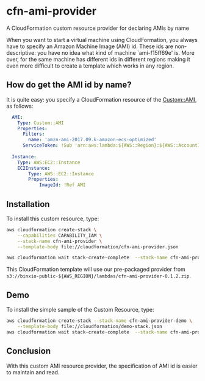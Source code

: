 # cfn-ami-provider
A CloudFormation custom resource provider for declaring AMIs by name

When you want to start a virtual machine using CloudFormation, you always have to specify 
an Amazon Machine Image (AMI) id. These ids are non-descriptive: you have no idea what kind of 
machine `ami-f15ff69e' is. More over, for the same machine has different ids in different regions making
it even more difficult to create a template which works in any region.

## How do get the AMI id by name?
It is quite easy: you specify a CloudFormation resource of the [Custom::AMI](docs/Custom%3A%3AMI.md), as follows:

```yaml
  AMI:
    Type: Custom::AMI
    Properties:
      Filters:
        name: 'amzn-ami-2017.09.k-amazon-ecs-optimized'
      ServiceToken: !Sub 'arn:aws:lambda:${AWS::Region}:${AWS::AccountId}:function:binxio-cfn-ami-provider'
      
  Instance:
    Type: AWS:EC2::Instance
    EC2Instance:
        Type: AWS::EC2::Instance
        Properties:
            ImageId: !Ref AMI
```

## Installation
To install this custom resource, type:

```sh
aws cloudformation create-stack \
	--capabilities CAPABILITY_IAM \
	--stack-name cfn-ami-provider \
	--template-body file://cloudformation/cfn-ami-provider.json 

aws cloudformation wait stack-create-complete  --stack-name cfn-ami-provider 
```

This CloudFormation template will use our pre-packaged provider from `s3://binxio-public-${AWS_REGION}/lambdas/cfn-ami-provider-0.1.2.zip`.


## Demo
To install the simple sample of the Custom Resource, type:

```sh
aws cloudformation create-stack --stack-name cfn-ami-provider-demo \
	--template-body file://cloudformation/demo-stack.json
aws cloudformation wait stack-create-complete  --stack-name cfn-ami-provider-demo
```

## Conclusion
With this custom AMI resource provider, the specification of AMI id is easier to maintain and read.
